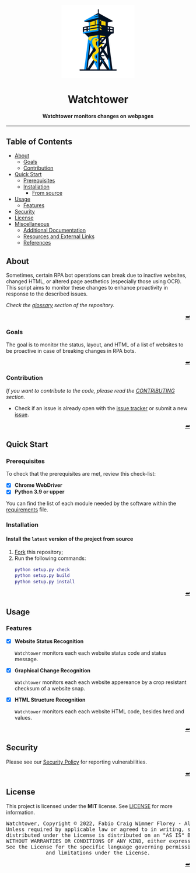 <a name="readme-header"></a>

<!---
=============================================================================
Watchtower
=============================================================================
README
-----------------------------------------------------------------------------
Summary of the project, including its purpose and how to use it.

:Authors: Fabio Craig Wimmer Florey <fabioflorey@icloud.com>
:Version: 0.0.1
:License: MIT-0
--->


<div align="center">
  <img alt="logo" height=200 src="./assets/logo.png"></img>
  <h1>Watchtower</h1>
  <h4>Watchtower monitors changes on webpages</h4>
</div>

---

## Table of Contents
+ [About](#about)
  * [Goals](#goals)
  * [Contribution](#contribution)
+ [Quick Start](#quick-start)
  * [Prerequisites](#prerequisites)
  * [Installation](#installation)
    - [From source](#install-the-latest-version-of-the-project-from-source)
+ [Usage](#usage)
  * [Features](#features)
+ [Security](#security)
+ [License](#license)
+ [Miscellaneous](#miscellaneous)
  * [Additional Documentation](#additional-documentation)
  * [Resources and External Links](#resources-and-external-links)
  * [References](#references)


## About
Sometimes, certain RPA bot operations can break due to inactive websites, changed HTML, or altered page aesthetics (especially those using OCR). This script aims to monitor these changes to enhance proactivity in response to the described issues.

*Check the [glossary][GLOSSARY] section of the repository.*

<p align="right"><a href="#readme-header">⮨</a></p>

### Goals
The goal is to monitor the status, layout, and HTML of a list of websites to be proactive in case of breaking changes in RPA bots.

<p align="right"><a href="#readme-header">⮨</a></p>

### Contribution
*If you want to contribute to the code, please read the [CONTRIBUTING][CONTRIBUTING] section.*
- Check if an issue is already open with the [issue tracker][ISSUE TRACKER] or submit a new [issue][ISSUE].

<p align="right"><a href="#readme-header">⮨</a></p>

## Quick Start
### Prerequisites
To check that the prerequisites are met, review this check-list:

- [x] **Chrome WebDriver**
- [x] **Python 3.9 or upper**

You can find the list of each module needed by the software within the [requirements][REQUIREMENTS] file.

### Installation
#### Install the `latest` version of the project from source
  1. [Fork][FORK] this repository;
  1. Run the following commands:
      ```matlab
      python setup.py check
      python setup.py build
      python setup.py install
      ```
<p align="right"><a href="#readme-header">⮨</a></p>

## Usage

### Features
- [x] **Website Status Recognition**

  `Watchtower` monitors each each website status code and status message.

- [x] **Graphical Change Recognition**

  `Watchtower` monitors each each website appereance by a crop resistant checksum of a website snap.
  
- [x] **HTML Structure Recognition**

   `Watchtower` monitors each each website HTML code, besides hred and values.

<p align="right"><a href="#readme-header">⮨</a></p>

## Security
Please see our [Security Policy][SECURITY] for reporting vulnerabilities.

<p align="right"><a href="#readme-header">⮨</a></p>

## License
This project is licensed under the **MIT** license. See [LICENSE][LICENSE] for more information.

<div align="center"><pre align="center" lang="json">
Watchtower, Copyright © 2022, Fabio Craig Wimmer Florey - All Rights Reserved.
Unless required by applicable law or agreed to in writing, software
distributed under the License is distributed on an "AS IS" BASIS,
WITHOUT WARRANTIES OR CONDITIONS OF ANY KIND, either express or implied.
See the License for the specific language governing permissions
and limitations under the License.
</pre></div>
<p align="right"><a href="#readme-header">⮨</a></p>
<!---
## Miscellaneous
### Additional Documentation
### Resources and External Links
### References
Documentation, external links, resources and references.
- Document Example [^1]
<p align="right"><a href="#readme-header">⮨</a></p>
--->

<!------------------------------------  Hyperlinks ----------------------------------------->
[FORK]: ../../fork
[CONTRIBUTING]: /docs/community/CONTRIBUTING.md
[DISCUSSION]: ../../discussion
[GLOSSARY]: docs/community/GLOSSARY.md
[ISSUE]: ../../issues/new
[ISSUE TRACKER]: ../../issues
[LICENSE]: /LICENSE.md
[PULL]: ../../compare
[REQUIREMENTS]: /requirements.txt
[SECURITY]: /.github/SECURITY.md

<!------------------------------------  References --------------------------------------->
[^1]: https://example.org |  “quote” | `code` | [book](https://example.org)
